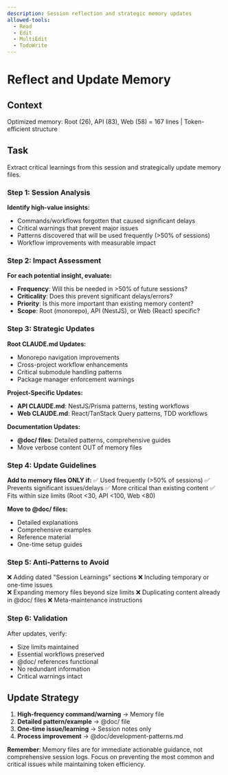 ```yaml
---
description: Session reflection and strategic memory updates
allowed-tools:
  - Read
  - Edit
  - MultiEdit
  - TodoWrite
---
```


# Reflect and Update Memory

## Context
Optimized memory: Root (26), API (83), Web (58) = 167 lines | Token-efficient structure

## Task

Extract critical learnings from this session and strategically update memory files.

### Step 1: Session Analysis
**Identify high-value insights:**
- Commands/workflows forgotten that caused significant delays
- Critical warnings that prevent major issues  
- Patterns discovered that will be used frequently (>50% of sessions)
- Workflow improvements with measurable impact

### Step 2: Impact Assessment
**For each potential insight, evaluate:**
- **Frequency**: Will this be needed in >50% of future sessions?
- **Criticality**: Does this prevent significant delays/errors?
- **Priority**: Is this more important than existing memory content?
- **Scope**: Root (monorepo), API (NestJS), or Web (React) specific?

### Step 3: Strategic Updates

**Root CLAUDE.md Updates:**
- Monorepo navigation improvements
- Cross-project workflow enhancements  
- Critical submodule handling patterns
- Package manager enforcement warnings

**Project-Specific Updates:**
- **API CLAUDE.md**: NestJS/Prisma patterns, testing workflows
- **Web CLAUDE.md**: React/TanStack Query patterns, TDD workflows

**Documentation Updates:**
- **@doc/ files**: Detailed patterns, comprehensive guides
- Move verbose content OUT of memory files

### Step 4: Update Guidelines

**Add to memory files ONLY if:**
✅ Used frequently (>50% of sessions)
✅ Prevents significant issues/delays
✅ More critical than existing content
✅ Fits within size limits (Root <30, API <100, Web <80)

**Move to @doc/ files:**
- Detailed explanations
- Comprehensive examples  
- Reference material
- One-time setup guides

### Step 5: Anti-Patterns to Avoid
❌ Adding dated "Session Learnings" sections
❌ Including temporary or one-time issues  
❌ Expanding memory files beyond size limits
❌ Duplicating content already in @doc/ files
❌ Meta-maintenance instructions

### Step 6: Validation
After updates, verify:
- Size limits maintained
- Essential workflows preserved
- @doc/ references functional
- No redundant information
- Critical warnings intact

## Update Strategy
1. **High-frequency command/warning** → Memory file
2. **Detailed pattern/example** → @doc/ file  
3. **One-time issue/learning** → Session notes only
4. **Process improvement** → @doc/development-patterns.md

**Remember**: Memory files are for immediate actionable guidance, not comprehensive session logs. Focus on preventing the most common and critical issues while maintaining token efficiency.